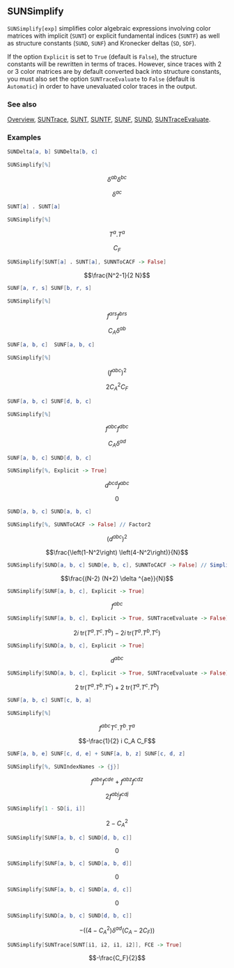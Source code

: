 ## SUNSimplify

`SUNSimplify[exp]` simplifies color algebraic expressions involving color matrices with implicit (`SUNT`) or explicit fundamental indices (`SUNTF`) as well as structure constants (`SUND`, `SUNF`) and Kronecker deltas (`SD`, `SDF`).

If the option `Explicit` is set to `True` (default is `False`), the structure constants will be rewritten in terms of traces. However, since traces with 2 or 3 color matrices are by default converted back into structure constants, you must also set the option `SUNTraceEvaluate` to `False` (default is `Automatic`) in order to have unevaluated color traces in the output.

### See also

[Overview](Extra/FeynCalc.md), [SUNTrace](SUNTrace.md), [SUNT](SUNT.md), [SUNTF](SUNTF.md), [SUNF](SUNF.md), [SUND](SUND.md), [SUNTraceEvaluate](SUNTraceEvaluate.md).

### Examples

```mathematica
SUNDelta[a, b] SUNDelta[b, c] 
 
SUNSimplify[%]
```

$$\delta ^{ab} \delta ^{bc}$$

$$\delta ^{ac}$$

```mathematica
SUNT[a] . SUNT[a] 
 
SUNSimplify[%]
```

$$T^a.T^a$$

$$C_F$$

```mathematica
SUNSimplify[SUNT[a] . SUNT[a], SUNNToCACF -> False]
```

$$\frac{N^2-1}{2 N}$$

```mathematica
SUNF[a, r, s] SUNF[b, r, s] 
 
SUNSimplify[%]
```

$$f^{ars} f^{brs}$$

$$C_A \delta ^{ab}$$

```mathematica
SUNF[a, b, c]  SUNF[a, b, c] 
 
SUNSimplify[%]
```

$$\left(f^{abc}\right)^2$$

$$2 C_A^2 C_F$$

```mathematica
SUNF[a, b, c] SUNF[d, b, c] 
 
SUNSimplify[%]
```

$$f^{abc} f^{dbc}$$

$$C_A \delta ^{ad}$$

```mathematica
SUNF[a, b, c] SUND[d, b, c] 
 
SUNSimplify[%, Explicit -> True]
```

$$d^{bcd} f^{abc}$$

$$0$$

```mathematica
SUND[a, b, c] SUND[a, b, c] 
 
SUNSimplify[%, SUNNToCACF -> False] // Factor2
```

$$\left(d^{abc}\right)^2$$

$$\frac{\left(1-N^2\right) \left(4-N^2\right)}{N}$$

```mathematica
SUNSimplify[SUND[a, b, c] SUND[e, b, c], SUNNToCACF -> False] // Simplify
```

$$\frac{(N-2) (N+2) \delta ^{ae}}{N}$$

```mathematica
SUNSimplify[SUNF[a, b, c], Explicit -> True]
```

$$f^{abc}$$

```mathematica
SUNSimplify[SUNF[a, b, c], Explicit -> True, SUNTraceEvaluate -> False]
```

$$2 i \;\text{tr}\left(T^a.T^c.T^b\right)-2 i \;\text{tr}\left(T^a.T^b.T^c\right)$$

```mathematica
SUNSimplify[SUND[a, b, c], Explicit -> True]
```

$$d^{abc}$$

```mathematica
SUNSimplify[SUND[a, b, c], Explicit -> True, SUNTraceEvaluate -> False]
```

$$2 \;\text{tr}\left(T^a.T^b.T^c\right)+2 \;\text{tr}\left(T^a.T^c.T^b\right)$$

```mathematica
SUNF[a, b, c] SUNT[c, b, a] 
 
SUNSimplify[%]
```

$$f^{abc} T^c.T^b.T^a$$

$$-\frac{1}{2} i C_A C_F$$

```mathematica
SUNF[a, b, e] SUNF[c, d, e] + SUNF[a, b, z] SUNF[c, d, z] 
 
SUNSimplify[%, SUNIndexNames -> {j}]
```

$$f^{abe} f^{cde}+f^{abz} f^{cdz}$$

$$2 f^{abj} f^{cdj}$$

```mathematica
SUNSimplify[1 - SD[i, i]]
```

$$2-C_A^2$$

```mathematica
SUNSimplify[SUNF[a, b, c] SUND[d, b, c]]
```

$$0$$

```mathematica
SUNSimplify[SUNF[a, b, c] SUND[a, b, d]]
```

$$0$$

```mathematica
SUNSimplify[SUNF[a, b, c] SUND[a, d, c]]
```

$$0$$

```mathematica
SUNSimplify[SUND[a, b, c] SUND[d, b, c]]
```

$$-\left(\left(4-C_A^2\right) \delta ^{ad} \left(C_A-2 C_F\right)\right)$$

```mathematica
SUNSimplify[SUNTrace[SUNT[i1, i2, i1, i2]], FCE -> True]
```

$$-\frac{C_F}{2}$$